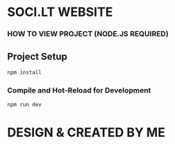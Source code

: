 # SOCI.LT WEBSITE

### HOW TO VIEW PROJECT (NODE.JS REQUIRED)


## Project Setup

```sh
npm install
```

### Compile and Hot-Reload for Development

```sh
npm run dev
```

# DESIGN & CREATED BY ME
